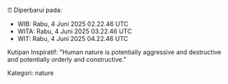 ⏰ Diperbarui pada:
- WIB: Rabu, 4 Juni 2025 02.22.46 UTC
- WITA: Rabu, 4 Juni 2025 03.22.46 UTC
- WIT: Rabu, 4 Juni 2025 04.22.46 UTC

Kutipan Inspiratif:
"Human nature is potentially aggressive and destructive and potentially orderly and constructive."


Kategori: nature

